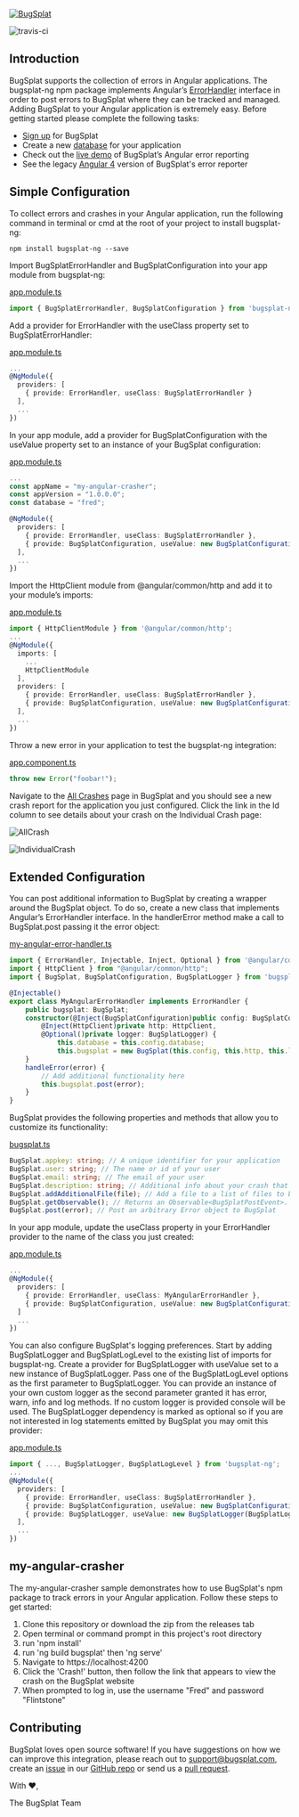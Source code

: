 [![BugSplat](https://s3.amazonaws.com/bugsplat-public/npm/header.png)](https://www.bugsplat.com)

![travis-ci](https://travis-ci.org/BugSplat-Git/bugsplat-ng.svg?branch=master)
## Introduction
BugSplat supports the collection of errors in Angular applications. The bugsplat-ng npm package implements Angular’s [ErrorHandler](https://angular.io/api/core/ErrorHandler) interface in order to post errors to BugSplat where they can be tracked and managed. Adding BugSplat to your Angular application is extremely easy. Before getting started please complete the following tasks:

* [Sign up](http://www.bugsplat.com/account-registration/) for BugSplat
* Create a new [database](https://www.bugsplat.com/databases/) for your application
* Check out the [live demo](http://newayz.net/my-angular-crasher/) of BugSplat’s Angular error reporting
* See the legacy [Angular 4](https://github.com/BugSplat-Git/my-angular-4-crasher) version of BugSplat's error reporter

## Simple Configuration
To collect errors and crashes in your Angular application, run the following command in terminal or cmd at the root of your project to install bugsplat-ng:

```shell
npm install bugsplat-ng --save
```

Import BugSplatErrorHandler and BugSplatConfiguration into your app module from bugsplat-ng:

[app.module.ts](https://github.com/Zoolouie/bugsplat-ng/blob/master/src/app/app.module.ts)
```typescript
import { BugSplatErrorHandler, BugSplatConfiguration } from 'bugsplat-ng';
```

Add a provider for ErrorHandler with the useClass property set to BugSplatErrorHandler:

[app.module.ts](https://github.com/Zoolouie/bugsplat-ng/blob/master/src/app/app.module.ts)
```typescript
...
@NgModule({
  providers: [
    { provide: ErrorHandler, useClass: BugSplatErrorHandler }
  ],
  ...
})
```

In your app module, add a provider for BugSplatConfiguration with the useValue property set to an instance of your BugSplat configuration:

[app.module.ts](https://github.com/Zoolouie/bugsplat-ng/blob/master/src/app/app.module.ts)
```typescript
...
const appName = "my-angular-crasher";
const appVersion = "1.0.0.0";
const database = "fred";

@NgModule({
  providers: [
    { provide: ErrorHandler, useClass: BugSplatErrorHandler },
    { provide: BugSplatConfiguration, useValue: new BugSplatConfiguration(appName, appVersion, database) }
  ],
  ...
})
```

Import the HttpClient module from @angular/common/http and add it to your module’s imports:

[app.module.ts](https://github.com/BugSplat-Git/my-angular-crasher/blob/master/src/app/app.module.ts)
```typescript
import { HttpClientModule } from '@angular/common/http';
...
@NgModule({
  imports: [
    ...
    HttpClientModule
  ],
  providers: [
    { provide: ErrorHandler, useClass: BugSplatErrorHandler },
    { provide: BugSplatConfiguration, useValue: new BugSplatConfiguration(appName, appVersion, database) },
  ],
  ...
})
```

Throw a new error in your application to test the bugsplat-ng integration:

[app.component.ts](https://github.com/BugSplat-Git/my-angular-crasher/blob/master/src/app/app.component.ts)
```typescript
throw new Error("foobar!");
```

Navigate to the [All Crashes](http://www.bugsplat.com/allcrash/) page in BugSplat and you should see a new crash report for the application you just configured. Click the link in the Id column to see details about your crash on the Individual Crash page:

![AllCrash](https://s3.amazonaws.com/bugsplat-public/npm/allCrash.png)

![IndividualCrash](https://s3.amazonaws.com/bugsplat-public/npm/individualCrash.png)

## Extended Configuration
You can post additional information to BugSplat by creating a wrapper around the BugSplat object. To do so, create a new class that implements Angular’s ErrorHandler interface. In the handlerError method make a call to BugSplat.post passing it the error object:

[my-angular-error-handler.ts](https://github.com/bobbyg603/my-angular-crasher/blob/master/src/app/my-angular-error-handler.ts)
```typescript
import { ErrorHandler, Injectable, Inject, Optional } from '@angular/core';
import { HttpClient } from "@angular/common/http";
import { BugSplat, BugSplatConfiguration, BugSplatLogger } from 'bugsplat-ng';

@Injectable()
export class MyAngularErrorHandler implements ErrorHandler {
    public bugsplat: BugSplat;
    constructor(@Inject(BugSplatConfiguration)public config: BugSplatConfiguration,
        @Inject(HttpClient)private http: HttpClient,
        @Optional()private logger: BugSplatLogger) {
            this.database = this.config.database;
            this.bugsplat = new BugSplat(this.config, this.http, this.logger);
    }
    handleError(error) {
        // Add additional functionality here
        this.bugsplat.post(error);
    }
}
```

BugSplat provides the following properties and methods that allow you to customize its functionality:

[bugsplat.ts](https://github.com/BugSplat-Git/bugsplat-ng/blob/master/src/bugsplat.ts)
```typescript
BugSplat.appkey: string; // A unique identifier for your application
BugSplat.user: string; // The name or id of your user
BugSplat.email: string; // The email of your user 
BugSplat.description: string; // Additional info about your crash that gets reset after every post
BugSplat.addAdditionalFile(file); // Add a file to a list of files to be uploaded at post time (total upload limit 2MB)
BugSplat.getObservable(); // Returns an Observable<BugSplatPostEvent>. Subscribing to this method will allow you to hook into the results of BugSplatPost events in your components. Make sure to unsubscribe in ngOnDestroy.
BugSplat.post(error); // Post an arbitrary Error object to BugSplat
```

In your app module, update the useClass property in your ErrorHandler provider to the name of the class you just created:

[app.module.ts](https://github.com/BugSplat-Git/my-angular-crasher/blob/master/src/app/app.module.ts)
```typescript
...
@NgModule({
  providers: [
    { provide: ErrorHandler, useClass: MyAngularErrorHandler },
    { provide: BugSplatConfiguration, useValue: new BugSplatConfiguration(appName, appVersion, database) },
  ]
  ...
})
```

You can also configure BugSplat's logging preferences. Start by adding BugSplatLogger and BugSplatLogLevel to the existing list of imports for bugsplat-ng. Create a provider for BugSplatLogger with useValue set to a new instance of BugSplatLogger. Pass one of the BugSplatLogLevel options as the first parameter to BugSplatLogger. You can provide an instance of your own custom logger as the second parameter granted it has error, warn, info and log methods. If no custom logger is provided console will be used. The BugSplatLogger dependency is marked as optional so if you are not interested in log statements emitted by BugSplat you may omit this provider:

[app.module.ts](https://github.com/BugSplat-Git/my-angular-crasher/blob/master/src/app/app.module.ts)
```typescript
import { ..., BugSplatLogger, BugSplatLogLevel } from 'bugsplat-ng';
...
@NgModule({
  providers: [
    { provide: ErrorHandler, useClass: BugSplatErrorHandler },
    { provide: BugSplatConfiguration, useValue: new BugSplatConfiguration(appName, appVersion, database) },
    { provide: BugSplatLogger, useValue: new BugSplatLogger(BugSplatLogLevel.Log) }
  ],
  ...
})
```

## my-angular-crasher

The my-angular-crasher sample demonstrates how to use BugSplat's npm package to track errors in your Angular application. Follow these steps to get started:

1. Clone this repository or download the zip from the releases tab
2. Open terminal or command prompt in this project's root directory
3. run 'npm install'
4. run 'ng build bugsplat' then 'ng serve'
5. Navigate to https://localhost:4200
6. Click the 'Crash!' button, then follow the link that appears to view the crash on the BugSplat website
7. When prompted to log in, use the username "Fred" and password "Flintstone"


## Contributing
BugSplat loves open source software! If you have suggestions on how we can improve this integration, please reach out to support@bugsplat.com, create an [issue](https://github.com/BugSplat-Git/bugsplat-ng/issues) in our [GitHub repo](https://github.com/BugSplat-Git/bugsplat-ng) or send us a [pull request](https://github.com/BugSplat-Git/bugsplat-ng/pulls). 

With :heart:,

The BugSplat Team
